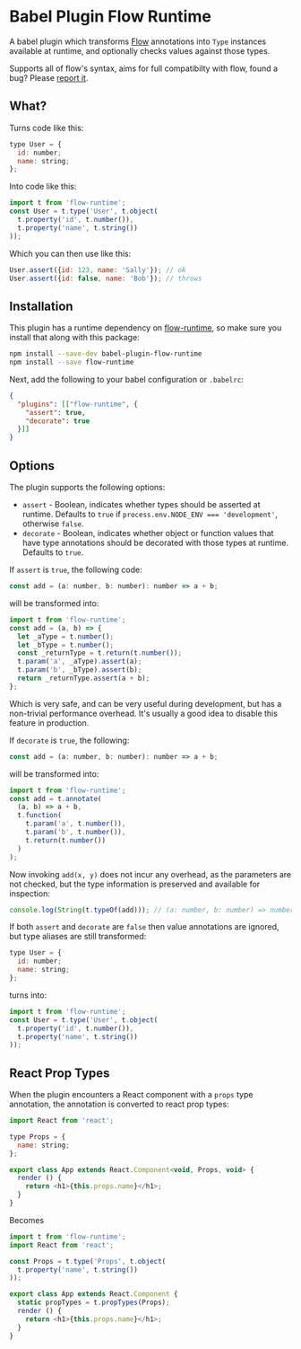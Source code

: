 # Babel Plugin Flow Runtime

A babel plugin which transforms [Flow](https://flowtype.org/) annotations into `Type` instances available at runtime, and optionally checks values against those types.

Supports all of flow's syntax, aims for full compatibilty with flow, found a bug? Please [report it](https://github.com/codemix/flow-runtime/issues).


## What?

Turns code like this:

```js
type User = {
  id: number;
  name: string;
};
```

Into code like this:

```js
import t from 'flow-runtime';
const User = t.type('User', t.object(
  t.property('id', t.number()),
  t.property('name', t.string())
));
```

Which you can then use like this:

```js
User.assert({id: 123, name: 'Sally'}); // ok
User.assert({id: false, name: 'Bob'}); // throws
```


## Installation

This plugin has a runtime dependency on [flow-runtime](https://github.com/codemix/flow-runtime/tree/master/packages/flow-runtime), so make sure you install that along with this package:

```sh
npm install --save-dev babel-plugin-flow-runtime
npm install --save flow-runtime
```

Next, add the following to your babel configuration or `.babelrc`:

```json
{
  "plugins": [["flow-runtime", {
    "assert": true,
    "decorate": true
  }]]
}
```

## Options

The plugin supports the following options:

- `assert` - Boolean, indicates whether types should be asserted at runtime. Defaults to `true` if `process.env.NODE_ENV === 'development'`, otherwise `false`.
- `decorate` - Boolean, indicates whether object or function values that have type annotations should be decorated with those types at runtime. Defaults to `true`.


If `assert` is `true`, the following code:
```js
const add = (a: number, b: number): number => a + b;
```
will be transformed into:
```js
import t from 'flow-runtime';
const add = (a, b) => {
  let _aType = t.number();
  let _bType = t.number();
  const _returnType = t.return(t.number());
  t.param('a', _aType).assert(a);
  t.param('b', _bType).assert(b);
  return _returnType.assert(a + b);
};
```

Which is very safe, and can be very useful during development, but has a non-trivial performance overhead. It's usually a good idea to disable this feature in production.


If `decorate` is `true`, the following:
```js
const add = (a: number, b: number): number => a + b;
```
will be transformed into:
```js
import t from 'flow-runtime';
const add = t.annotate(
  (a, b) => a + b,
  t.function(
    t.param('a', t.number()),
    t.param('b', t.number()),
    t.return(t.number())
  )
);
```

Now invoking `add(x, y)` does not incur any overhead, as the parameters are not checked, but the type information is preserved and available for inspection:
```js
console.log(String(t.typeOf(add))); // (a: number, b: number) => number
```

If both `assert` and `decorate` are `false` then value annotations are ignored, but type aliases are still transformed:
```js
type User = {
  id: number;
  name: string;
};
```
turns into:
```js
import t from 'flow-runtime';
const User = t.type('User', t.object(
  t.property('id', t.number()),
  t.property('name', t.string())
));
```

## React Prop Types

When the plugin encounters a React component with a `props` type annotation, the annotation is converted to react prop types:

```js
import React from 'react';

type Props = {
  name: string;
};

export class App extends React.Component<void, Props, void> {
  render () {
    return <h1>{this.props.name}</h1>;
  }
}
```

Becomes

```js
import t from 'flow-runtime';
import React from 'react';

const Props = t.type('Props', t.object(
  t.property('name', t.string())
));

export class App extends React.Component {
  static propTypes = t.propTypes(Props);
  render () {
    return <h1>{this.props.name}</h1>;
  }
}
```
